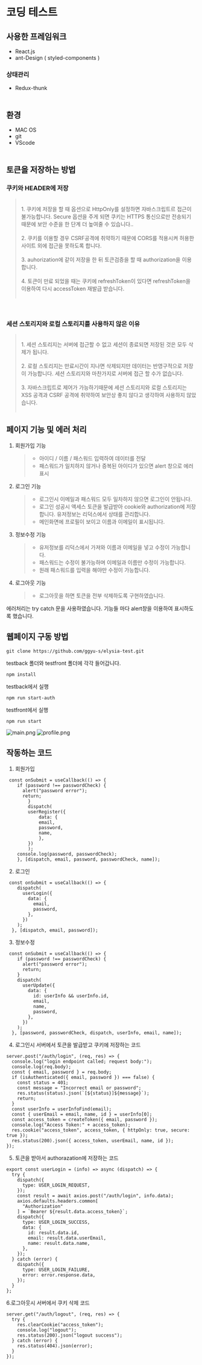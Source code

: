 # 코딩 테스트

## 사용한 프레임워크

- React.js
- ant-Design ( styled-components )

### 상태관리

- Redux-thunk
  <br/><br/>

## 환경

- MAC OS
- git
- VScode
  <br/><br/>

## 토큰을 저장하는 방법

### 쿠키와 HEADER에 저장

>    <br/>
> 1. 쿠키에 저장을 할 때 옵션으로 HttpOnly를 설정하면 자바스크립트르 접근이 불가능합니다. Secure 옵션을 주게 되면 쿠키는 HTTPS 통신으로만 전송되기 때문에 보안 수준을 한 단계 더 높여줄 수 있습니다..
>    <br/><br/>
> 2. 쿠키를 이용할 경우 CSRF공격에 취약하기 때문에 CORS를 적용시켜 허용한 사이트 외에 접근을 못하도록 합니다.
>    <br/><br/>
> 3. auhorization에 같이 저장을 한 뒤 토큰검증을 할 때 authorization을 이용합니다.
>    <br/><br/>
> 4. 토큰이 만료 되었을 때는 쿠키에 refreshToken이 있다면 refreshToken을 이용하여 다시 accessToken 재발급 받습니다.
>    <br/><br/>

<br/>

### 세션 스토리지와 로컬 스토리지를 사용하지 않은 이유

>    <br/>
> 1. 세션 스토리지는 서버에 접근할 수 없고 세션이 종료되면 저장된 것은 모두 삭제가 됩니다.
>    <br/><br/>
> 2. 로컬 스토리지는 만료시간이 지나면 삭제되지만 데이터는 반영구적으로 저장이 가능합니다. 세션 스토리지와 마찬가지로 서버에 접근 할 수가 없습니다.
>    <br/><br/>
> 3. 자바스크립트로 제어가 가능하기때문에 세션 스토리지와 로컬 스토리지는 XSS 공격과 CSRF 공격에 취약하여 보안상 좋지 않다고 생각하여 사용하지 않았습니다.
>    <br/><br/>

## 페이지 기능 및 에러 처리

1. 회원가입 기능
   > - 아이디 / 이름 / 패스워드 입력하여 데이터를 전달
   > - 패스워드가 일치하지 않거나 증복된 아이디가 있으면 alert 창으로 에러 표시
2. 로그인 기능
   > - 로그인시 이메일과 패스워드 모두 일차하지 않으면 로그인이 안됩니다.
   > - 로그인 성공시 액세스 토큰을 발급받아 cookie와 authorization에 저장합니다. 유저정보는 리덕스에서 상태를 관리합니다.
   > - 메인화면에 프로필이 보이고 이름과 이메일이 표시됩니다.
3. 정보수정 기능
   > - 유저정보를 리덕스에서 가져와 이름과 이메일을 넣고 수정이 가능합니다.
   > - 패스워드는 수정이 불가능하며 이메일과 이름만 수정이 가능합니다.
   > - 원래 패스워드를 입력을 해야만 수정이 가능합니다.
4. 로그아웃 기능
   > - 로그아웃을 하면 토큰을 전부 삭제하도록 구현하였습니다.

에러처리는 try catch 문을 사용하였습니다. 기능들 마다 alert창을 이용하여 표시하도록 했습니다.

## 웹페이지 구동 방법

    git clone https://github.com/ggyu-s/elysia-test.git

testback 폴더와 testfront 폴더에 각각 들어갑니다.<br/>

    npm install

testback에서 실행<br/>

    npm run start-auth

testfront에서 실행<br/>

    npm run start

![main.png](./testfront/src/images/main.png)
![profile.png](./testfront/src/images/profile.png)

## 작동하는 코드

1. 회원가입

```
 const onSubmit = useCallback(() => {
    if (password !== passwordCheck) {
      alert("password error");
      return;
        }
        dispatch(
        userRegister({
            data: {
            email,
            password,
            name,
            },
        })
        );
    console.log(password, passwordCheck);
    }, [dispatch, email, password, passwordCheck, name]);
```

2. 로그인

```
 const onSubmit = useCallback(() => {
    dispatch(
      userLogin({
        data: {
          email,
          password,
        },
      })
    );
  }, [dispatch, email, password]);
```

3. 정보수정

```
 const onSubmit = useCallback(() => {
    if (password !== passwordCheck) {
      alert("password error");
      return;
    }
    dispatch(
      userUpdate({
        data: {
          id: userInfo && userInfo.id,
          email,
          name,
          password,
        },
      })
    );
  }, [password, passwordCheck, dispatch, userInfo, email, name]);
```

4. 로그인시 서버에서 토큰을 발급받고 쿠키에 저장하는 코드

```
server.post("/auth/login", (req, res) => {
  console.log("login endpoint called; request body:");
  console.log(req.body);
  const { email, password } = req.body;
  if (isAuthenticated({ email, password }) === false) {
    const status = 401;
    const message = "Incorrect email or password";
    res.status(status).json(`[${status}]${message}`);
    return;
  }
  const userInfo = userInfoFind(email);
  const { userEmail = email, name, id } = userInfo[0];
  const access_token = createToken({ email, password });
  console.log("Access Token:" + access_token);
  res.cookie("access_token", access_token, { httpOnly: true, secure: true });
  res.status(200).json({ access_token, userEmail, name, id });
});
```

5. 토큰을 받아서 authorazation에 저장하는 코드

```
export const userLogin = (info) => async (dispatch) => {
  try {
    dispatch({
      type: USER_LOGIN_REQUEST,
    });
    const result = await axios.post("/auth/login", info.data);
    axios.defaults.headers.common[
      "Authorization"
    ] = `Bearer ${result.data.access_token}`;
    dispatch({
      type: USER_LOGIN_SUCCESS,
      data: {
        id: result.data.id,
        email: result.data.userEmail,
        name: result.data.name,
      },
    });
  } catch (error) {
    dispatch({
      type: USER_LOGIN_FAILURE,
      error: error.response.data,
    });
  }
};
```

6.로그아웃시 서버에서 쿠키 삭제 코드

```
server.get("/auth/logout", (req, res) => {
  try {
    res.clearCookie("access_token");
    console.log("logout");
    res.status(200).json("logout success");
  } catch (error) {
    res.status(404).json(error);
  }
});
```
